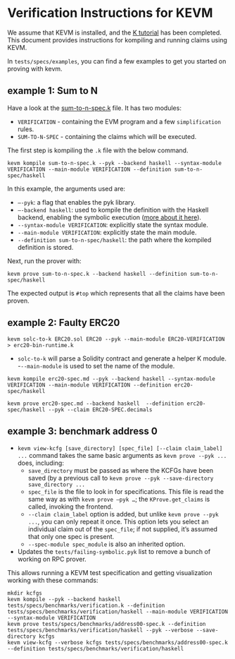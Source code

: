 Verification Instructions for KEVM
==================================

We assume that KEVM is installed, and the [K tutorial] has been completed.
This document provides instructions for kompiling and running claims using KEVM.

In `tests/specs/examples`, you can find a few examples to get you started on proving with kevm.

example 1: Sum to N
-------------------
Have a look at the [sum-to-n-spec.k] file.
It has two modules:
  - `VERIFICATION` - containing the EVM program 
 and a few `simplification` rules.
  - `SUM-TO-N-SPEC` - containing the claims which will be executed.

The first step is kompiling the `.k` file with the below command.

```
kevm kompile sum-to-n-spec.k --pyk --backend haskell --syntax-module VERIFICATION --main-module VERIFICATION --definition sum-to-n-spec/haskell
```

In this example, the arguments used are:
  - `—-pyk`: a flag that enables the pyk library.
  - `—-backend haskell`: used to kompile the definition with the Haskell backend, enabling the symbolic execution ([more about it here]).
  - `--syntax-module VERIFICATION`: explicitly state the syntax module.
  - `--main-module VERIFICATION`: explicitly state the main module.
  - `--definition sum-to-n-spec/haskell`: the path where the kompiled definition is stored.

Next, run the prover with:

```
kevm prove sum-to-n-spec.k --backend haskell --definition sum-to-n-spec/haskell
```

The expected output is `#top` which represents that all the claims have been proven.

example 2: Faulty ERC20
-----------------------
```
kevm solc-to-k ERC20.sol ERC20 --pyk --main-module ERC20-VERIFICATION > erc20-bin-runtime.k 
```

- `solc-to-k` will parse a Solidity contract and generate a helper K module.
    -`--main-module` is used to set the name of the module.

```
kevm kompile erc20-spec.md --pyk --backend haskell --syntax-module VERIFICATION --main-module VERIFICATION --definition erc20-spec/haskell

kevm prove erc20-spec.md --backend haskell  --definition erc20-spec/haskell --pyk --claim ERC20-SPEC.decimals
```


example 3: benchmark address 0
------------------------------

- `kevm view-kcfg [save_directory] [spec_file] [--claim claim_label] ...` command takes the same basic arguments as `kevm prove --pyk ...` does, including:
  - `save_directory` must be passed as where the KCFGs have been saved (by a previous call to `kevm prove --pyk --save-directory save_directory ...`
  - `spec_file` is the file to look in for specifications. This file is read the same way as with `kevm prove —pyk …`; the `KProve.get_claims` is called, invoking the frontend.
  - `--claim claim_label` option is added, but unlike `kevm prove --pyk ...`, you can only repeat it once. This option lets you select an individual claim out of the `spec_file`; if not supplied, it’s assumed that only one spec is present.
  - `--spec-module spec_module` is also an inherited option.
- Updates the `tests/failing-symbolic.pyk` list to remove a bunch of working on RPC prover.

This allows running a KEVM test specification and getting visualization working with these commands:

```
mkdir kcfgs
kevm kompile --pyk --backend haskell tests/specs/benchmarks/verification.k --definition tests/specs/benchmarks/verification/haskell --main-module VERIFICATION --syntax-module VERIFICATION
kevm prove tests/specs/benchmarks/address00-spec.k --definition tests/specs/benchmarks/verification/haskell --pyk --verbose --save-directory kcfgs
kevm view-kcfg --verbose kcfgs tests/specs/benchmarks/address00-spec.k --definition tests/specs/benchmarks/verification/haskell
```


[sum-to-n-spec.k]: <./tests/specs/examples/sum-to-n-spec.k>
[erc20-spec.md]: <./tests/specs/examples/erc20-spec.md>
[K tutorial]: <https://github.com/runtimeverification/k/tree/master/k-distribution/k-tutorial>
[more about it here]: <https://github.com/runtimeverification/k/tree/master/k-distribution/k-tutorial/1_basic/20_backends#k-backends>